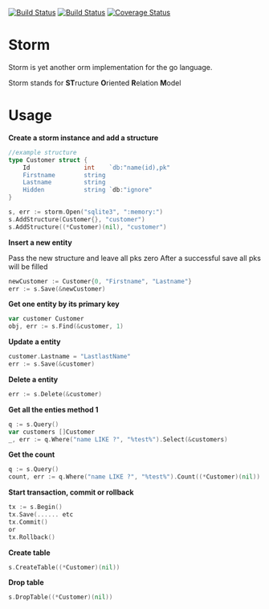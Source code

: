 [![Build Status](https://drone.io/github.com/mbict/storm/status.png)](https://drone.io/github.com/mbict/storm/latest)
[![Build Status](https://travis-ci.org/mbict/storm.png?branch=master)](https://travis-ci.org/mbict/storm)
[![Coverage Status](https://coveralls.io/repos/mbict/storm/badge.png)](https://coveralls.io/r/mbict/storm)

Storm 
=====

Storm is yet another orm implementation for the go language.

Storm stands for **ST**ructure **O**riented **R**elation **M**odel

Usage
=====

**Create a storm instance and add a structure**
```GO
//example structure
type Customer struct {
	Id               int    `db:"name(id),pk"
	Firstname	     string 
	Lastname	     string
	Hidden           string `db:"ignore"
}

s, err := storm.Open("sqlite3", ":memory:")
s.AddStructure(Customer{}, "customer")
s.AddStructure((*Customer)(nil), "customer")
```

**Insert a new entity**

Pass the new structure and leave all pks zero
After a successful save all pks will be filled
```GO
newCustomer := Customer{0, "Firstname", "Lastname"}
err := s.Save(&newCustomer)
```

**Get one entity by its primary key**
```GO
var customer Customer
obj, err := s.Find(&customer, 1)
```

**Update a entity**
```GO
customer.Lastname = "LastlastName"
err := s.Save(&customer)
```

**Delete a entity**
```GO
err := s.Delete(&customer)
```

**Get all the enties method 1**
```GO
q := s.Query()
var customers []Customer
_, err := q.Where("name LIKE ?", "%test%").Select(&customers)
```



**Get the count**
```GO
q := s.Query()
count, err := q.Where("name LIKE ?", "%test%").Count((*Customer)(nil))
```


**Start transaction, commit or rollback**
```GO
tx := s.Begin()
tx.Save(...... etc
tx.Commit()
or
tx.Rollback()
```


**Create table**
```GO
s.CreateTable((*Customer)(nil))
```


**Drop table**
```GO
s.DropTable((*Customer)(nil))
```
